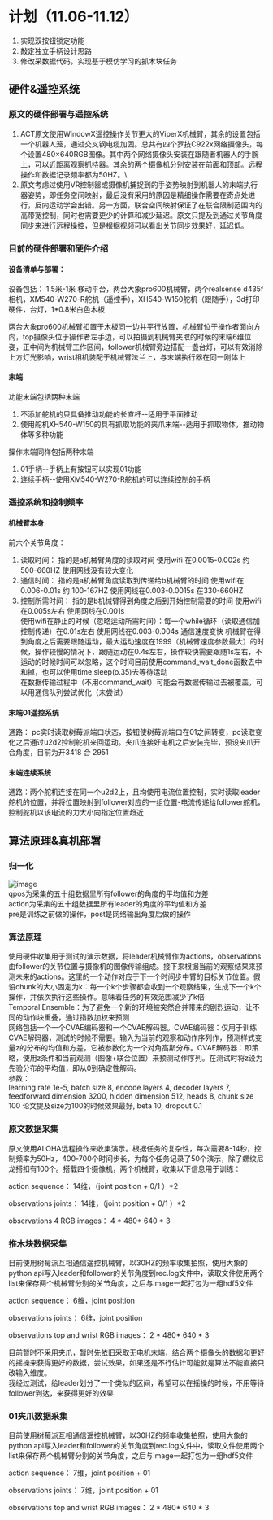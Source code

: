 
# 计划（11.06-11.12）
1. 实现双按钮锁定功能
2. 敲定独立手柄设计思路
3. 修改采数据代码，实现基于模仿学习的抓木块任务

## 硬件&遥控系统 
### 原文的硬件部署与遥控系统
1. ACT原文使用WindowX遥控操作关节更大的ViperX机械臂，其余的设置包括一个机器人笼，通过交叉钢电缆加固。总共有四个罗技C922x网络摄像头，每个设置480×640RGB图像。其中两个网络摄像头安装在跟随者机器人的手腕上，可以近距离观察抓持器。其余的两个摄像机分别安装在前面和顶部。远程操作和数据记录频率都为50HZ。\
2. 原文考虑过使用VR控制器或摄像机捕捉到的手姿势映射到机器人的末端执行器姿势，即任务空间映射，最后没有采用的原因是精细操作需要在奇点处进行，反向运动学会出错。另一方面，联合空间映射保证了在联合限制范围内的高带宽控制，同时也需要更少的计算和减少延迟。原文只提及到通过关节角度同步来进行远程操控，但是根据视频可以看出关节同步效果好，延迟低。
### 目前的硬件部署和硬件介绍
#### 设备清单与部署：
设备包括： 1.5米-1米 移动平台，两台大象pro600机械臂，两个realsense d435f相机，XM540-W270-R舵机（遥控手），XH540-W150舵机（跟随手），3d打印硬件，台灯，1*0.8米白色木板

两台大象pro600机械臂扣置于木板同一边并平行放置，机械臂位于操作者面向方向，top摄像头位于操作者左手边，可以拍摄到机械臂夹取的时候的末端6维位姿，正中间为机械臂工作区间，follower机械臂旁边搭配一盏台灯，可以有效消除上方灯光影响，wrist相机装配于机械臂法兰上，与末端执行器在同一刚体上
#### 末端
功能末端包括两种末端
1. 不添加舵机的只具备推动功能的长直杆--适用于平面推动
2. 使用舵机XH540-W150的具有抓取功能的夹爪末端--适用于抓取物体，推动物体等多种功能
   
操作末端同样包括两种末端
1. 01手柄--手柄上有按钮可以实现01功能
2. 连续手柄--使用XM540-W270-R舵机的可以连续控制的手柄

### 遥控系统和控制频率
#### 机械臂本身
前六个关节角度：
1. 读取时间： 指的是a机械臂角度的读取时间 使用wifi 在0.0015-0.002s 约 500-660HZ 使用网线没有较大变化
2. 通信时间： 指的是a机械臂角度读取到传递给b机械臂的时间 使用wifi在0.006-0.01s 约 100-167HZ 使用网线在0.003-0.0015s 在330-660HZ
3. 控制所需时间： 指的是b机械臂得到角度之后到开始控制需要的时间 使用wifi在0.005s左右 使用网线在0.001s\
使用wifi在静止的时候（忽略运动所需时间）：每一个while循环（读取通信加控制传递）在0.01s左右 使用网线在0.003-0.004s 通信速度变快
机械臂在得到角度之后需要跟随运动，最大运动速度在1999（机械臂速度参数最大）的时候，操作较慢的情况下，跟随运动在0.4s左右，操作较快需要跟随1s左右，不运动的时候时间可以忽略，这个时间目前使用command_wait_done函数去中和掉，也可以使用time.sleep(o.35)去等待运动\
在数据传输过程中（不用command_wait）可能会有数据传输过去被覆盖，可以用通信队列尝试优化（未尝试）
#### 末端01遥控系统
通路： pc实时读取树莓派端口状态，按钮使树莓派端口在01之间转变，pc读取变化之后通过u2d2控制舵机来回运动。夹爪连接好电机之后安装完毕，预设夹爪开合角度，目前为开3418 合 2951
#### 末端连续系统
通路：两个舵机连接在同一个u2d2上，且均使用电流位置控制，实时读取leader舵机的位置，并将位置映射到follower对应的一组位置-电流传递给follower舵机，控制舵机以该电流的力大小向指定位置趋近



## 算法原理&真机部署
### 归一化
![image](https://github.com/LiuXinzi/DaC/assets/133741133/5700cd72-b7fb-4697-8dcc-4a24279898ee)\
qpos为采集的五十组数据里所有follower的角度的平均值和方差\
action为采集的五十组数据里所有leader的角度的平均值和方差\
pre是训练之前做的操作，post是网络输出角度后做的操作
### 算法原理
使用硬件收集用于测试的演示数据，将leader机械臂作为actions，observations由follower的关节位置与摄像机的图像传输组成。接下来根据当前的观察结果来预测未来的actions。这里的一个动作对应于下一个时间步中臂的目标关节位置。假设chunk的大小固定为k：每一个k个步骤都会收到一个观察结果，生成下一个k个操作，并依次执行这些操作。意味着任务的有效范围减少了k倍\
Temporal Ensemble：为了避免一个新的环境被突然合并带来的剧烈运动，让不同的动作块重叠，通过指数加权来预测\
网络包括一个一个CVAE编码器和一个CVAE解码器。CVAE编码器：仅用于训练CVAE解码器，测试的时候不需要。输入为当前的观察和动作序列作，预测样式变量z的分布的均值和方差，它被参数化为一个对角高斯分布。CVAE解码器：即策略，使用z条件和当前观测（图像+联合位置）来预测动作序列。在测试时将z设为先验分布的平均值，即从0到确定性解码。\
参数：\
learning rate 1e-5, batch size 8, encode layers 4, decoder layers 7, feedforward dimension 3200, hidden dimension 512, heads 8, chunk size 100 论文提及size为100的时候效果最好, beta 10, dropout 0.1
### 原文数据采集
原文使用ALOHA远程操作来收集演示。根据任务的复杂性，每次需要8-14秒，控制频率为50Hz，400-700个时间步长，为每个任务记录了50个演示，除了螺纹尼龙搭扣有100个。搭载四个摄像机，两个机械臂，收集以下信息用于训练：

action sequence： 14维，（joint position + 0/1 ）*2

observations joints： 14维，（joint position + 0/1 ）*2

observations 4 RGB images： 4 * 480* 640 * 3
### 推木块数据采集
目前使用树莓派互相通信遥控机械臂，以30HZ的频率收集拍照，使用大象的python api写入leader和follower的关节角度到rec.log文件中，读取文件使用两个list来保存两个机械臂分别的关节角度，之后与image一起打包为一组hdf5文件

action sequence： 6维，joint position

observations joints： 6维，joint position

observations top and wrist RGB images： 2 * 480* 640 * 3

目前暂时不采用夹爪，暂时先依旧采取无电机末端，结合两个摄像头的数据和更好的摇操来获得更好的数据，尝试效果，如果还是不行估计可能就是算法不能直接只改输入维度。\
我经过测试，给leader划分了一个类似的区间，希望可以在摇操的时候，不用等待follower到达，来获得更好的效果
### 01夹爪数据采集
目前使用树莓派互相通信遥控机械臂，以30HZ的频率收集拍照，使用大象的python api写入leader和follower的关节角度到rec.log文件中，读取文件使用两个list来保存两个机械臂分别的关节角度，之后与image一起打包为一组hdf5文件

action sequence： 7维，joint position + 01

observations joints： 7维，joint position + 01

observations top and wrist RGB images： 2 * 480* 640 * 3



